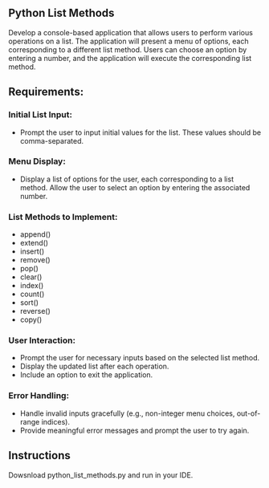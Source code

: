 ## Python List Methods

Develop a console-based application that allows users to perform various operations on a list. The application will present a menu of options, each corresponding to a different list method. 
Users can choose an option by entering a number, and the application will execute the corresponding list method.


## Requirements:
### Initial List Input:

- Prompt the user to input initial values for the list. These values should be comma-separated.

### Menu Display:

- Display a list of options for the user, each corresponding to a list method.
Allow the user to select an option by entering the associated number.

### List Methods to Implement:

- append()
- extend()
- insert()
- remove()
- pop()
- clear()
- index()
- count()
- sort()
- reverse()
- copy()

### User Interaction:

- Prompt the user for necessary inputs based on the selected list method.
- Display the updated list after each operation.
- Include an option to exit the application.

### Error Handling:

- Handle invalid inputs gracefully (e.g., non-integer menu choices, out-of-range indices).
- Provide meaningful error messages and prompt the user to try again.

## Instructions
Dowsnload python_list_methods.py and run in your IDE.
